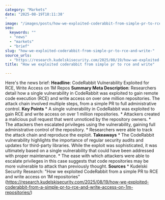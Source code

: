 ```yaml
---
category: "Markets"
date: "2025-08-19T18:11:38'"
image: "/images/posts/how-we-exploited-coderabbit-from-simple-pr-to-rce-and-write.jpg"
seo:
  keywords: ""
  - "news"
  - "markets"
  - "brief"
slug: "how-we-exploited-coderabbit-from-simple-pr-to-rce-and-write-"
source_urls:
  - "https://research.kudelskisecurity.com/2025/08/19/how-we-exploited-coderabbit-from-a-simple-pr-to-rce-and-write-access-on-1m-repositories/"
title: "How we exploited coderabbit from simple pr to rce and write"

---
```


Here's the news brief:  **Headline**: CodeRabbit Vulnerability Exploited for RCE, Write Access on 1M Repos  **Summary Meta Description**: Researchers detail how a single vulnerability in CodeRabbit was exploited to gain remote code execution (RCE) and write access on over one million repositories. The attack chain involved multiple steps, from a simple PR to full administrative control.  **Key Points**  * A single vulnerability in CodeRabbit was exploited to gain RCE and write access on over 1 million repositories. * Attackers created a malicious pull request that went unnoticed by the repository owners. * The attackers then escalated privileges using the vulnerability, gaining full administrative control of the repository. * Researchers were able to track the attack chain and reproduce the exploit.  **Takeaways**  * The CodeRabbit vulnerability highlights the importance of regular security audits and updates for third-party libraries. While the exploit was sophisticated, it was ultimately based on a single vulnerability that could have been addressed with proper maintenance. * The ease with which attackers were able to escalate privileges in this case suggests that code repositories may be more vulnerable to attack than previously thought.  **Sources**  * Kudelski Security Research: "How we exploited CodeRabbit from a simple PR to RCE and write access on 1M repositories" (https://research.kudelskisecurity.com/2025/08/19/how-we-exploited-coderabbit-from-a-simple-pr-to-rce-and-write-access-on-1m-repositories/)